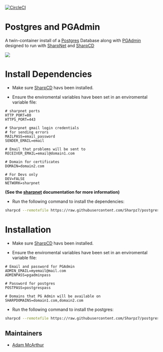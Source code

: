 [![CircleCI](https://circleci.com/gh/Sharpz7/postgres/tree/main.svg?style=svg)](https://circleci.com/gh/Sharpz7/postgres/tree/main)

# Postgres and PGAdmin

A twin-container install of a [Postgres](https://www.postgresql.org/) Database along with [PGAdmin](https://www.pgadmin.org/) designed to run with [SharpNet](https://github.com/Sharpz7/sharpnet) and [SharpCD](https://github.com/Sharpz7/sharpcd)

![](https://files.mcaq.me/752t.png)

# Install Dependencies

- Make sure [SharpCD](https://github.com/Sharpz7/sharpcd) havs been installed.

- Ensure the enviromental variables have been set in an enviromental variable file:

```env
# sharpnet ports
HTTP_PORT=80
HTTPS_PORT=443

# Sharpnet gmail login credentials
# for sending errors
MAILPASS=email_password
SENDER_EMAIL=email

# Email that problems will be sent to
RECEIVER_EMAIL=email@domain1.com

# Domain for certificates
DOMAIN=domain2.com

# For Devs only
DEV=FALSE
NETWORK=sharpnet
```

**(See the [sharpnet](https://github.com/Sharpz7/sharpnet) documentation for more information)**

- Run the following command to install the dependencies:

```bash
sharpcd --remotefile https://raw.githubusercontent.com/Sharpz7/postgres/main/.sharpcd/dependencies.yml
```

# Installation

- Make sure [SharpCD](https://github.com/Sharpz7/sharpcd) havs been installed.

- Ensure the enviromental variables have been set in an enviromental variable file:

```env
# Email and password for PGAdmin
ADMIN_EMAIL=myemail@mail.com
ADMINPASS=pgadminpass

# Password for postgres
POSTPASS=postgrespass

# Domains that PG Admin will be available on
SHARPDOMAINS=domain1.com,domain2.com
```

- Run the following command to install the postgres:

```bash
sharpcd --remotefile https://raw.githubusercontent.com/Sharpz7/postgres/main/.sharpcd/sharpcd.yml
```

## Maintainers

- [Adam McArthur](https://adam.mcaq.me)